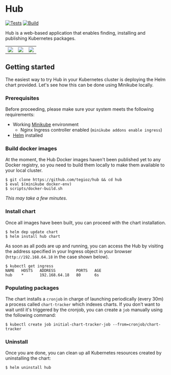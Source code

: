 # Hub

[![Tests](https://github.com/tegioz/hub/workflows/Tests/badge.svg)](https://github.com/tegioz/hub/actions?query=workflow%3ATests)
[![Build](https://github.com/tegioz/hub/workflows/Build/badge.svg)](https://github.com/tegioz/hub/actions?query=workflow%3ABuild)

Hub is a web-based application that enables finding, installing and publishing Kubernetes packages.

<table>
    <tr>
        <td width="33%"><img src="https://github.com/tegioz/hub/blob/master/docs/screenshot1.png?raw=true"></td>
        <td width="33%"><img src="https://github.com/tegioz/hub/blob/master/docs/screenshot2.png?raw=true"></td>
        <td width="33%"><img src="https://github.com/tegioz/hub/blob/master/docs/screenshot3.png?raw=true"></td>
    </tr>
</table>

## Getting started

The easiest way to try Hub in your Kubernetes cluster is deploying the Helm chart provided. Let's see how this can be done using Minikube locally.

### Prerequisites

Before proceeding, please make sure your system meets the following requirements:

- Working [Minikube](https://minikube.sigs.k8s.io/docs/start/) environment
  - Nginx Ingress controller enabled (`minikube addons enable ingress`)
- [Helm](https://helm.sh/docs/intro/install/) installed

### Build docker images

At the moment, the Hub Docker images haven't been published yet to any Docker registry, so you need to build them locally to make them available to your local cluster.

```console
$ git clone https://github.com/tegioz/hub && cd hub
$ eval $(minikube docker-env)
$ scripts/docker-build.sh
```

*This may take a few minutes*.

### Install chart

Once all images have been built, you can proceed with the chart installation.

```console
$ helm dep update chart
$ helm install hub chart
```

As soon as all pods are up and running, you can access the Hub by visiting the address specified in your Ingress object in your browser (`http://192.168.64.18` in the case shown below).

```console
$ kubectl get ingress
NAME   HOSTS   ADDRESS         PORTS   AGE
hub    *       192.168.64.18   80      6s
```

### Populating packages

The chart installs a `cronjob` in charge of launching periodically (every 30m) a process called `chart-tracker` which indexes charts. If you don't want to wait until it's triggered by the cronjob, you can create a `job` manually using the following command:

```console
$ kubectl create job initial-chart-tracker-job --from=cronjob/chart-tracker
```

### Uninstall

Once you are done, you can clean up all Kubernetes resources created by uninstalling the chart:

```console
$ helm uninstall hub
```
